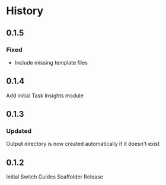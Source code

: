 # History

## 0.1.5

### Fixed
- Include missing template files 

## 0.1.4
Add initial Task Insights module

## 0.1.3

### Updated
Output directory is now created automatically if it doesn't exist

## 0.1.2

Initial Switch Guides Scaffolder Release
